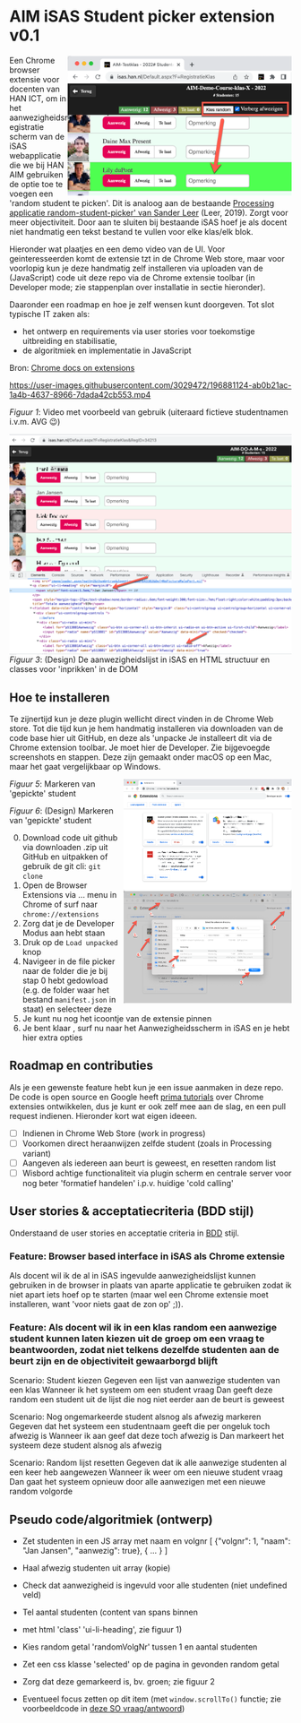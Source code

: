 # AIM iSAS Student picker extension v0.1

<img src="plaatjes/screenshot-random-student-picker.png" alt="Structuur van HTML in iSAS" align="right" width="400">

Een Chrome browser extensie voor docenten van HAN ICT, om in het aanwezigheidsregistratie scherm van de iSAS webapplicatie die we bij HAN AIM gebruiken de optie toe te voegen een 'random student te picken'. Dit is analoog aan de bestaande [Processing applicatie random-student-picker' van Sander Leer](https://github.com/HANICA/select-random-student) (Leer, 2019). Zorgt voor meer objectiviteit. Door aan te sluiten bij bestaande iSAS hoef je als docent niet handmatig een tekst bestand te vullen voor elke klas/elk blok.

Hieronder wat plaatjes en een demo video van de UI. Voor geinteresseerden komt de extensie tzt in de Chrome Web store, maar voor voorlopig kun je deze handmatig zelf installeren via uploaden van de (JavaScript) code uit deze repo via de Chrome extensie toolbar (in Developer mode; zie stappenplan over installatie in sectie hieronder).

Daaronder een roadmap en hoe je zelf wensen kunt doorgeven. Tot slot typische IT zaken als:

- het ontwerp en requirements via user stories voor toekomstige uitbreiding en stabilisatie,
- de algoritmiek en implementatie in JavaScript

Bron: [Chrome docs on extensions](https://developer.chrome.com/docs/extensions/mv3/getstarted/development-basics/)

https://user-images.githubusercontent.com/3029472/196881124-ab0b21ac-1a4b-4637-8966-7dada42cb553.mp4

*Figuur 1*: Video met voorbeeld van gebruik (uiteraard fictieve studentnamen i.v.m. AVG 😉)

<img src="plaatjes/html-structuur-classes.png" alt="Structuur van HTML in iSAS" align="right">

*Figuur 3*: (Design) De aanwezigheidslijst in iSAS en HTML structuur en classes voor 'inprikken' in de DOM

## Hoe te installeren

Te zijnertijd kun je deze plugin wellicht direct vinden in de Chrome Web store. Tot die tijd kun je hem handmatig installeren via downloaden van de code base hier uit GitHub, en deze als 'unpacke Je installeert dit via de Chrome extension toolbar. Je moet hier de Developer. Zie bijgevoegde screenshots en stappen. Deze zijn gemaakt onder macOS op een Mac, maar het gaat vergelijkbaar op Windows.

<img src="plaatjes/chrome-extension-install.png" alt="" align="right" width="300">

*Figuur 5*: Markeren van 'gepickte' student

<img src="plaatjes/chrome-extension-select-manifest-folder.png" alt="Structuur van HTML in iSAS" align="right" width="300">

*Figuur 6*: (Design) Markeren van 'gepickte' student

0. Download code uit github via downloaden .zip uit GitHub en uitpakken of gebruik de git cli: `git clone`
1. Open de Browser Extensions via ... menu in Chrome of surf naar `chrome://extensions`
2. Zorg dat je de Developer Modus aan hebt staan
3. Druk op de `Load unpacked` knop
4. Navigeer in de file picker naar de folder die je bij stap 0 hebt gedowload (e.g. de folder waar het bestand `manifest.json` in staat) en selecteer deze
5. Je kunt nu nog het icoontje van de extensie pinnen
6. Je bent klaar , surf nu naar het Aanwezigheidsscherm in iSAS en je hebt hier extra opties

## Roadmap en contributies

Als je een gewenste feature hebt kun je een issue aanmaken in deze repo. De code is open source en Google heeft [prima tutorials](https://developer.chrome.com/docs/extensions/mv3/getstarted/) over Chrome extensies ontwikkelen, dus je kunt er ook zelf mee aan de slag, en een pull request indienen. Hieronder kort wat eigen ideeen.

- [ ] Indienen in Chrome Web Store (work in progress)
- [ ] Voorkomen direct heraanwijzen zelfde student (zoals in Processing variant)
- [ ] Aangeven als iedereen aan beurt is geweest, en resetten random list
- [ ] Wisbord achtige functionaliteit via plugin scherm en centrale server voor nog beter 'formatief handelen' i.p.v. huidige 'cold calling'

## User stories & acceptatiecriteria (BDD stijl)

Onderstaand de user stories en acceptatie criteria in [BDD](https://cucumber.io/docs/gherkin/reference/) stijl.

### Feature: Browser based interface in iSAS als Chrome extensie

Als docent wil ik de al in iSAS ingevulde aanwezigheidslijst kunnen gebruiken in de browser in plaats van aparte applicatie te gebruiken zodat ik niet apart iets hoef op te starten (maar wel een Chrome extensie moet installeren, want 'voor niets gaat de zon op' ;)).

### Feature: Als docent wil ik in een klas random een aanwezige student kunnen laten kiezen uit de groep om een vraag te beantwoorden, zodat niet telkens dezelfde studenten aan de beurt zijn en de objectiviteit gewaarborgd blijft

Scenario: Student kiezen
Gegeven een lijst van aanwezige studenten van een klas
Wanneer ik het systeem om een student vraag
Dan geeft deze random een student uit de lijst die nog niet eerder aan de beurt is geweest

Scenario: Nog ongemarkeerde student alsnog als afwezig markeren
Gegeven dat het systeem een studentnaam geeft die per ongeluk toch afwezig is
Wanneer ik aan geef dat deze toch afwezig is
Dan markeert het systeem deze student alsnog als afwezig

Scenario: Random lijst resetten
Gegeven dat ik alle aanwezige studenten al een keer heb aangewezen
Wanneer ik weer om een nieuwe student vraag
Dan gaat het systeem opnieuw door alle aanwezigen met een nieuwe random volgorde

## Pseudo code/algoritmiek (ontwerp)

- Zet studenten in een JS array met naam en volgnr [ {"volgnr": 1, "naam": "Jan Jansen", "aanwezig": true}, { ... } ]
- Haal afwezig studenten uit array (kopie)
- Check dat aanwezigheid is ingevuld voor alle studenten (niet undefined veld)

- Tel aantal studenten (content van spans binnen <li> met html 'class' 'ui-li-heading', zie figuur 1)
- Kies random getal 'randomVolgNr' tussen 1 en aantal studenten
- Zet een css klasse 'selected' op de pagina in gevonden random getal
- Zorg dat deze gemarkeerd is, bv. groen; zie figuur 2
- Eventueel focus zetten op dit item (met `window.scrollTo()` functie; zie voorbeeldcode in [deze SO vraag/antwoord](https://stackoverflow.com/questions/17722497/scroll-smoothly-to-specific-element-on-page#answer-39494245))

